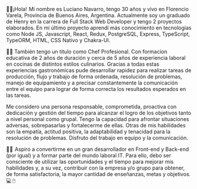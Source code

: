 

👋👋¡Hola!  Mi nombre es Luciano Navarro, tengo 30 años y vivo en Florencio Varela, Provincia de Buenos Aires, Argentina. Actualmente soy un graduado de Henry en la carrera de Full Stack Web Developer y tengo 2 proyectos elaborados. En mi último proyecto aprendí más conocimiento en tecnologias como Node JS, Javascript, React, Redux, PostgreSQL, Express, TypeScript, TypeORM​, HTML, CSS Nativo y Chakra-UI. 

👨‍🍳 También tengo un titulo como Chef Profesional. Con formacion educativa de 2 años de duración y cerca de 5 años de experiencia laboral en cocinas de distintos estilos culinarios. Gracias a todas estas experiencias gastronómicas pude desarrollar rapidez para realizar tareas de producción, flujo y trabajo de forma ordenada, resolución de problemas, manejo de equipamiento y a precisar constantemente la comunicación entre el equipo para lograr de forma correcta los resultados esperados en las tareas. 

Me considero una persona responsable, comprometida, proactiva con dedicación y gestión del tiempo para alcanzar el logro de los objetivos tanto a nivel personal como grupal. Tengo la capacidad para afrontar situaciones adversas, sobrepasarlas y fortalecerme de ellas. Otras de mis habilidades son la empatía, actitud positiva, la adaptabilidad y tenacidad para la resolución de problemas. Disfruto del trabajo en equipo y la comunicación.

👨‍💻  Aspiro a convertirme en un gran desarrollador en Front-end y Back-end (por igual) y a formar parte del mundo laboral IT. Para ello, debo ser consciente de utilizar las oportunidades y el tiempo para mejorar mis habilidades y, a su vez, contribuir con la empresa y/o grupo para obtener, de forma satisfactoria, la mayor cantidad de enseñanzas, metas y objetivos.💻 🖱️
